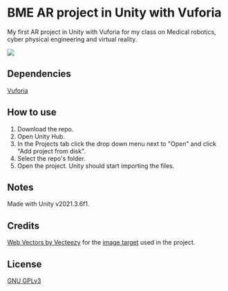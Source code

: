 # BME AR project in Unity with Vuforia
My first AR project in Unity with Vuforia for my class on Medical robotics, cyber physical engineering and virtual reality.

![](https://i.imgur.com/GA4e0uz.png)

## Dependencies

[Vuforia](https://developer.vuforia.com/)

## How to use

1. Download the repo.
2. Open Unity Hub.
3. In the Projects tab click the drop down menu next to "Open" and click "Add project from disk". 
4. Select the repo's folder.
5. Open the project. Unity should start importing the files. 

## Notes

Made with Unity v2021.3.6f1.

## Credits

<a href="https://www.vecteezy.com/free-vector/web">Web Vectors by Vecteezy</a> for the [image target](https://www.vecteezy.com/vector-art/2243725-vector-illustration-of-puzzle-icon-symbol) used in the project.

## License

[GNU GPLv3](https://choosealicense.com/licenses/gpl-3.0/)
